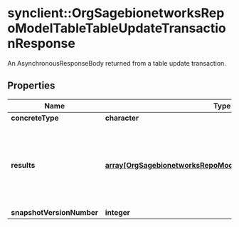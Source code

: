 # synclient::OrgSagebionetworksRepoModelTableTableUpdateTransactionResponse

An AsynchronousResponseBody returned from a table update transaction.

## Properties
Name | Type | Description | Notes
------------ | ------------- | ------------- | -------------
**concreteType** | **character** |  | [optional] 
**results** | [**array[OrgSagebionetworksRepoModelTableTableUpdateResponse]**](org.sagebionetworks.repo.model.table.TableUpdateResponse.md) | List of responses. There will be one response for each request in the transaction. | [optional] 
**snapshotVersionNumber** | **integer** |  | [optional] 


